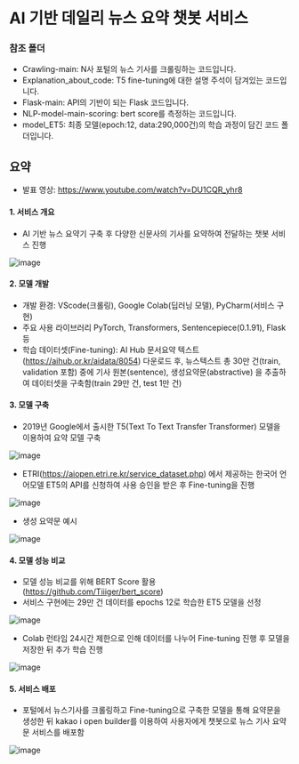 # AI 기반 데일리 뉴스 요약 챗봇 서비스 
### 참조 폴더
- Crawling-main: N사 포털의 뉴스 기사를 크롤링하는 코드입니다.
- Explanation_about_code: T5 fine-tuning에 대한 설명 주석이 담겨있는 코드입니다.
- Flask-main: API의 기반이 되는 Flask 코드입니다.
- NLP-model-main-scoring: bert score를 측정하는 코드입니다.
- model_ET5: 최종 모델(epoch:12, data:290,000건)의 학습 과정이 담긴 코드 폴더입니다.




## 요약
- 발표 영상: https://www.youtube.com/watch?v=DU1CQR_yhr8
#### 1. 서비스 개요
- AI 기반 뉴스 요약기 구축 후 다양한 신문사의 기사를 요약하여 전달하는 챗봇 서비스 진행

![image](https://user-images.githubusercontent.com/86218931/145512459-1cf1a794-c475-4be1-bc13-4c50d386d33b.png)

#### 2. 모델 개발
- 개발 환경: VScode(크롤링), Google Colab(딥러닝 모델), PyCharm(서비스 구현)
- 주요 사용 라이브러리 PyTorch, Transformers, Sentencepiece(0.1.91), Flask 등
- 학습 데이터셋(Fine-tuning): AI Hub 문서요약 텍스트(https://aihub.or.kr/aidata/8054) 다운로드 후, 뉴스텍스트 총 30만 건(train, validation 포함) 중에 기사 원본(sentence), 생성요약문(abstractive) 을 추출하여 데이터셋을 구축함(train 29만 건, test 1만 건)

#### 3. 모델 구축
- 2019년 Google에서 출시한 T5(Text To Text Transfer Transformer) 모델을 이용하여 요약 모델 구축

![image](https://user-images.githubusercontent.com/86218931/145512439-a9d28981-5666-4055-bf63-db40d6693c6b.png)

- ETRI(https://aiopen.etri.re.kr/service_dataset.php) 에서 제공하는 한국어 언어모델 ET5의 API를 신청하여 사용 승인을 받은 후 Fine-tuning을 진행 

![image](https://user-images.githubusercontent.com/86218931/145513113-d6db307a-a385-426e-ba65-7e405b7154d2.png)

- 생성 요약문 예시

![image](https://user-images.githubusercontent.com/86218931/145513288-257d10f6-e142-40de-9c29-936d5d96e466.png)

#### 4. 모델 성능 비교
- 모델 성능 비교를 위해 BERT Score 활용(https://github.com/Tiiiger/bert_score)
- 서비스 구현에는 29만 건 데이터를 epochs 12로 학습한 ET5 모델을 선정

![image](https://user-images.githubusercontent.com/86218931/145513802-641ed1d7-5cca-4c82-9da1-4c10166d3ecd.png)

- Colab 런타임 24시간 제한으로 인해 데이터를 나누어 Fine-tuning 진행 후 모델을 저장한 뒤 추가 학습 진행

![image](https://user-images.githubusercontent.com/86218931/145513998-31dfca55-f752-4d5d-bfff-bec50a5c36be.png)

#### 5. 서비스 배포
- 포털에서 뉴스기사를 크롤링하고 Fine-tuning으로 구축한 모델을 통해 요약문을 생성한 뒤 kakao i open builder를 이용하여 사용자에게 챗봇으로 뉴스 기사 요약문 서비스를 배포함

![image](https://user-images.githubusercontent.com/86218931/145514090-89c30bce-dd47-4457-a431-29f83e12e908.png)
